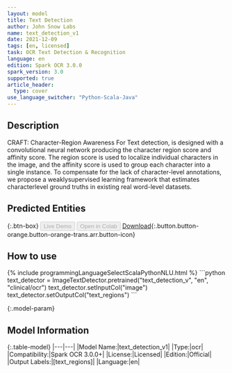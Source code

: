 ```yaml
---
layout: model
title: Text Detection
author: John Snow Labs
name: text_detection_v1
date: 2021-12-09
tags: [en, licensed]
task: OCR Text Detection & Recognition
language: en
edition: Spark OCR 3.0.0
spark_version: 3.0
supported: true
article_header:
  type: cover
use_language_switcher: "Python-Scala-Java"
---
```


## Description

CRAFT: Character-Region Awareness For Text detection, is designed with a convolutional neural network producing the character region score and affinity score. The region score is used to localize individual characters in the image, and the affinity score is used to group each character into a single instance. To compensate for the lack of character-level annotations, we propose a weaklysupervised learning framework that estimates characterlevel ground truths in existing real word-level datasets.

## Predicted Entities



{:.btn-box}
<button class="button button-orange" disabled>Live Demo</button>
<button class="button button-orange" disabled>Open in Colab</button>
[Download](https://s3.amazonaws.com/auxdata.johnsnowlabs.com/clinical/ocr/text_detection_v1_en_3.0.0_3.0_1639033905025.zip){:.button.button-orange.button-orange-trans.arr.button-icon}

## How to use



<div class="tabs-box" markdown="1">
{% include programmingLanguageSelectScalaPythonNLU.html %}
```python
text_detector = ImageTextDetector.pretrained("text_detection_v", "en", "clinical/ocr")
text_detector.setInputCol("image")
text_detector.setOutputCol("text_regions")
```

</div>

{:.model-param}
## Model Information

{:.table-model}
|---|---|
|Model Name:|text_detection_v1|
|Type:|ocr|
|Compatibility:|Spark OCR 3.0.0+|
|License:|Licensed|
|Edition:|Official|
|Output Labels:|[text_regions]|
|Language:|en|